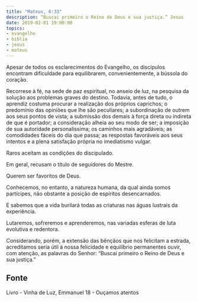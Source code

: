 ```yaml
---
title: "Mateus, 6:33"
description: “Buscai primeiro o Reino de Deus e sua justiça.” Jesus
date: 2019-02-01 19:00:00
topics: 
- evangelho
- biblia
- jesus
- mateus
---
```


Apesar de todos os esclarecimentos do Evangelho, os discípulos encontram
dificuldade para equilibrarem, convenientemente, a bússola do coração.

Recorre­se à fé, na sede de paz espiritual, no anseio de luz, na pesquisa da
solução aos problemas graves do destino. Todavia, antes de tudo, o aprendiz
costuma procurar a realização dos próprios caprichos; o predomínio das opiniões
que lhe são peculiares; a subordinação de outrem aos seus pontos de vista; a
submissão dos demais à força direta ou indireta de que é portador; a consideração
alheia ao seu modo de ser; a imposição de sua autoridade personalíssima; os
caminhos mais agradáveis; as comodidades fáceis do dia que passa; as respostas
favoráveis aos seus intentos e a plena satisfação própria no imediatismo vulgar.

Raros aceitam as condições do discipulado.

Em geral, recusam o título de seguidores do Mestre.

Querem ser favoritos de Deus.

Conhecemos, no entanto, a natureza humana, da qual ainda somos
partícipes, não obstante a posição de espíritos desencarnados.

E sabemos que a vida burilará todas as criaturas nas águas lustrais da
experiência.

Lutaremos, sofreremos e aprenderemos, nas variadas esferas de luta
evolutiva e redentora.

Considerando, porém, a extensão das bênçãos que nos felicitam a estrada,
acreditamos seria útil à nossa felicidade e equilíbrio permanentes ouvir, com
atenção, as palavras do Senhor: “Buscai primeiro o Reino de Deus e sua justiça.”


## Fonte
Livro - Vinha de Luz, Emmanuel
18 - Ouçamos atentos
